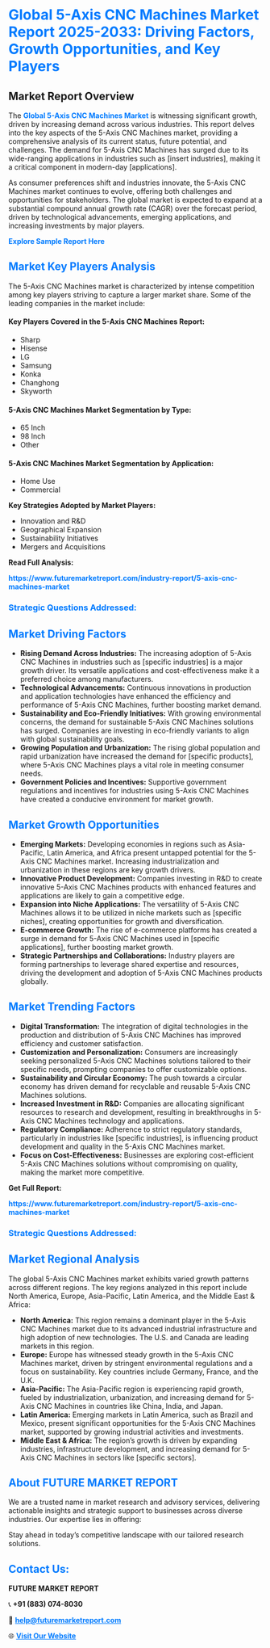 <h1 style="color: #007BFF;">Global 5-Axis CNC Machines Market Report 2025-2033: Driving Factors, Growth Opportunities, and Key Players</h1>

<section id="overview">
<h2>Market Report Overview</h2>
<p>The <a href="https://www.futuremarketreport.com/industry-report/5-axis-cnc-machines-market" style="color: #007BFF; text-decoration: none;"><strong>Global 5-Axis CNC Machines Market</strong></a> is witnessing significant growth, driven by increasing demand across various industries. This report delves into the key aspects of the 5-Axis CNC Machines market, providing a comprehensive analysis of its current status, future potential, and challenges. The demand for 5-Axis CNC Machines has surged due to its wide-ranging applications in industries such as [insert industries], making it a critical component in modern-day [applications].</p>
<p>As consumer preferences shift and industries innovate, the 5-Axis CNC Machines market continues to evolve, offering both challenges and opportunities for stakeholders. The global market is expected to expand at a substantial compound annual growth rate (CAGR) over the forecast period, driven by technological advancements, emerging applications, and increasing investments by major players.</p>
</section>

<section id="overview">
<p><a href="https://www.futuremarketreport.com/request-sample/reportId=33689" style="color: #007BFF; text-decoration: none;"><strong>Explore Sample Report Here</strong></a></p>
</section>

<section id="key-players">
<h2 style="color: #007BFF;">Market Key Players Analysis</h2>
<p>The 5-Axis CNC Machines market is characterized by intense competition among key players striving to capture a larger market share. Some of the leading companies in the market include:</p>
<h4>Key Players Covered in the 5-Axis CNC Machines Report:</h4>
<ul><li>Sharp</li><li>Hisense</li><li>LG</li><li>Samsung</li><li>Konka</li><li>Changhong</li><li>Skyworth</li></ul>
<h4>5-Axis CNC Machines Market Segmentation by Type:</h4>
<ul><li>65 Inch</li><li>98 Inch</li><li>Other</li></ul>

<h4>5-Axis CNC Machines Market Segmentation by Application:</h4>
<ul><li>Home Use</li><li>Commercial</li></ul>
<p><strong>Key Strategies Adopted by Market Players:</strong></p>
<ul>
<li>Innovation and R&D</li>
<li>Geographical Expansion</li>
<li>Sustainability Initiatives</li>
<li>Mergers and Acquisitions</li>
</ul>
</section>

<section>
<p><strong>Read Full Analysis: </strong></p><a href="https://www.futuremarketreport.com/industry-report/5-axis-cnc-machines-market" style="color: #007BFF; text-decoration: none;"><strong>https://www.futuremarketreport.com/industry-report/5-axis-cnc-machines-market</strong></a>
<h3 style="color: #007BFF;">Strategic Questions Addressed:</h3>
</section>

<section id="driving-factors">
<h2 style="color: #007BFF;">Market Driving Factors</h2>
<ul>
<li><strong>Rising Demand Across Industries:</strong> The increasing adoption of 5-Axis CNC Machines in industries such as [specific industries] is a major growth driver. Its versatile applications and cost-effectiveness make it a preferred choice among manufacturers.</li>
<li><strong>Technological Advancements:</strong> Continuous innovations in production and application technologies have enhanced the efficiency and performance of 5-Axis CNC Machines, further boosting market demand.</li>
<li><strong>Sustainability and Eco-Friendly Initiatives:</strong> With growing environmental concerns, the demand for sustainable 5-Axis CNC Machines solutions has surged. Companies are investing in eco-friendly variants to align with global sustainability goals.</li>
<li><strong>Growing Population and Urbanization:</strong> The rising global population and rapid urbanization have increased the demand for [specific products], where 5-Axis CNC Machines plays a vital role in meeting consumer needs.</li>
<li><strong>Government Policies and Incentives:</strong> Supportive government regulations and incentives for industries using 5-Axis CNC Machines have created a conducive environment for market growth.</li>
</ul>
</section>

<section id="growth-opportunities">
<h2 style="color: #007BFF;">Market Growth Opportunities</h2>
<ul>
<li><strong>Emerging Markets:</strong> Developing economies in regions such as Asia-Pacific, Latin America, and Africa present untapped potential for the 5-Axis CNC Machines market. Increasing industrialization and urbanization in these regions are key growth drivers.</li>
<li><strong>Innovative Product Development:</strong> Companies investing in R&D to create innovative 5-Axis CNC Machines products with enhanced features and applications are likely to gain a competitive edge.</li>
<li><strong>Expansion into Niche Applications:</strong> The versatility of 5-Axis CNC Machines allows it to be utilized in niche markets such as [specific niches], creating opportunities for growth and diversification.</li>
<li><strong>E-commerce Growth:</strong> The rise of e-commerce platforms has created a surge in demand for 5-Axis CNC Machines used in [specific applications], further boosting market growth.</li>
<li><strong>Strategic Partnerships and Collaborations:</strong> Industry players are forming partnerships to leverage shared expertise and resources, driving the development and adoption of 5-Axis CNC Machines products globally.</li>
</ul>
</section>

<section id="trending-factors">
<h2 style="color: #007BFF;">Market Trending Factors</h2>
<ul>
<li><strong>Digital Transformation:</strong> The integration of digital technologies in the production and distribution of 5-Axis CNC Machines has improved efficiency and customer satisfaction.</li>
<li><strong>Customization and Personalization:</strong> Consumers are increasingly seeking personalized 5-Axis CNC Machines solutions tailored to their specific needs, prompting companies to offer customizable options.</li>
<li><strong>Sustainability and Circular Economy:</strong> The push towards a circular economy has driven demand for recyclable and reusable 5-Axis CNC Machines solutions.</li>
<li><strong>Increased Investment in R&D:</strong> Companies are allocating significant resources to research and development, resulting in breakthroughs in 5-Axis CNC Machines technology and applications.</li>
<li><strong>Regulatory Compliance:</strong> Adherence to strict regulatory standards, particularly in industries like [specific industries], is influencing product development and quality in the 5-Axis CNC Machines market.</li>
<li><strong>Focus on Cost-Effectiveness:</strong> Businesses are exploring cost-efficient 5-Axis CNC Machines solutions without compromising on quality, making the market more competitive.</li>
</ul>
</section>

<section>
<p><strong>Get Full Report: </strong></p><a href="https://www.futuremarketreport.com/industry-report/5-axis-cnc-machines-market" style="color: #007BFF; text-decoration: none;"><strong>https://www.futuremarketreport.com/industry-report/5-axis-cnc-machines-market</strong></a>
<h3 style="color: #007BFF;">Strategic Questions Addressed:</h3>
</section>


<section id="regional-analysis">
<h2 style="color: #007BFF;">Market Regional Analysis</h2>
<p>The global 5-Axis CNC Machines market exhibits varied growth patterns across different regions. The key regions analyzed in this report include North America, Europe, Asia-Pacific, Latin America, and the Middle East & Africa:</p>
<ul>
<li><strong>North America:</strong> This region remains a dominant player in the 5-Axis CNC Machines market due to its advanced industrial infrastructure and high adoption of new technologies. The U.S. and Canada are leading markets in this region.</li>
<li><strong>Europe:</strong> Europe has witnessed steady growth in the 5-Axis CNC Machines market, driven by stringent environmental regulations and a focus on sustainability. Key countries include Germany, France, and the U.K.</li>
<li><strong>Asia-Pacific:</strong> The Asia-Pacific region is experiencing rapid growth, fueled by industrialization, urbanization, and increasing demand for 5-Axis CNC Machines in countries like China, India, and Japan.</li>
<li><strong>Latin America:</strong> Emerging markets in Latin America, such as Brazil and Mexico, present significant opportunities for the 5-Axis CNC Machines market, supported by growing industrial activities and investments.</li>
<li><strong>Middle East & Africa:</strong> The region’s growth is driven by expanding industries, infrastructure development, and increasing demand for 5-Axis CNC Machines in sectors like [specific sectors].</li>
</ul>
</section>

<footer>
<h2 style="color: #007BFF;">About FUTURE MARKET REPORT</h2>
<p>We are a trusted name in market research and advisory services, delivering actionable insights and strategic support to businesses across diverse industries. Our expertise lies in offering:</p>

<p>Stay ahead in today’s competitive landscape with our tailored research solutions.</p>

<h2 style="color: #007BFF;">Contact Us:</h2>
<p><strong>FUTURE MARKET REPORT</strong></p>
<p>📞 <strong>+91 (883) 074-8030</strong></p>
<p>📧 <strong><a href="mailto:help@futuremarketreport.com" style="color: #007BFF;">help@futuremarketreport.com</a></strong></p>
<p>🌐 <strong><a href="https://www.futuremarketreport.com/" style="color: #007BFF;">Visit Our Website</a></strong></p>
</footer>